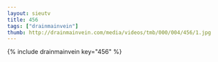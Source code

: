 ```yaml
--- 
layout: sieutv
title: 456
tags: ["drainmainvein"]
thumb: http://drainmainvein.com/media/videos/tmb/000/004/456/1.jpg
---
```

{% include drainmainvein key="456" %} 
